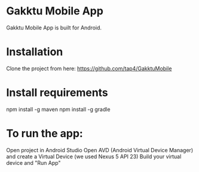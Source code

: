 # Gakktu Mobile App

Gakktu Mobile App is built for Android.

# Installation

Clone the project from here:
https://github.com/tap4/GakktuMobile

# Install requirements

npm install -g maven
npm install -g gradle

# To run the app:

Open project in Android Studio
Open AVD (Android Virtual Device Manager) and create a Virtual Device (we used Nexus 5 API 23)
Build your virtual device and "Run App"



